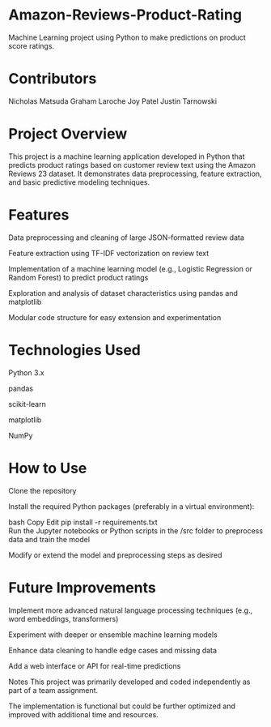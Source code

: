 # Amazon-Reviews-Product-Rating
Machine Learning project using Python to make predictions on product score ratings.

# Contributors
Nicholas Matsuda
Graham Laroche
Joy Patel
Justin Tarnowski

# Project Overview
This project is a machine learning application developed in Python that predicts product ratings based on customer review text using the Amazon Reviews 23 dataset. It demonstrates data preprocessing, feature extraction, and basic predictive modeling techniques.

# Features
Data preprocessing and cleaning of large JSON-formatted review data

Feature extraction using TF-IDF vectorization on review text

Implementation of a machine learning model (e.g., Logistic Regression or Random Forest) to predict product ratings

Exploration and analysis of dataset characteristics using pandas and matplotlib

Modular code structure for easy extension and experimentation

# Technologies Used
Python 3.x

pandas

scikit-learn

matplotlib

NumPy

# How to Use
Clone the repository

Install the required Python packages (preferably in a virtual environment):

bash
Copy
Edit
pip install -r requirements.txt  
Run the Jupyter notebooks or Python scripts in the /src folder to preprocess data and train the model

Modify or extend the model and preprocessing steps as desired

# Future Improvements
Implement more advanced natural language processing techniques (e.g., word embeddings, transformers)

Experiment with deeper or ensemble machine learning models

Enhance data cleaning to handle edge cases and missing data

Add a web interface or API for real-time predictions

Notes
This project was primarily developed and coded independently as part of a team assignment.

The implementation is functional but could be further optimized and improved with additional time and resources.
